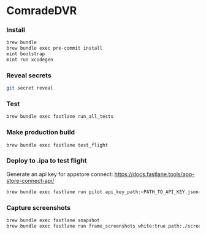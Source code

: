 # ComradeDVR

### Install

```bash
brew bundle
brew bundle exec pre-commit install
mint bootstrap
mint run xcodegen
```

### Reveal secrets

```bash
git secret reveal
```

### Test

```bash
brew bundle exec fastlane run_all_tests
```

### Make production build

```bash
brew bundle exec fastlane test_flight
```

### Deploy to .ipa to test flight

Generate an api key for appstore connect: https://docs.fastlane.tools/app-store-connect-api/

```bash
brew bundle exec fastlane run pilot api_key_path:<PATH_TO_API_KEY.json>
```

### Capture screenshots

```bash
brew bundle exec fastlane snapshot
brew bundle exec fastlane run frame_screenshots white:true path:./screenshots
```

